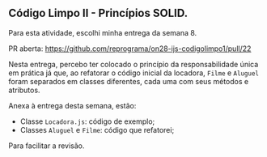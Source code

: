 ## Código Limpo II - Princípios SOLID.

Para esta atividade, escolhi minha entrega da semana 8. 

PR aberta: https://github.com/reprograma/on28-ijs-codigolimpo1/pull/22

Nesta entrega, percebo ter colocado o princípio da responsabilidade única em prática já que, ao refatorar o código inicial da locadora, ``Filme`` e ``Aluguel`` foram separados em classes diferentes, cada uma com seus métodos e atributos.

Anexa à entrega desta semana, estão:
- Classe ``Locadora.js``: código de exemplo;
- Classes ``Aluguel`` e ``Filme``: código que refatorei;

Para facilitar a revisão.